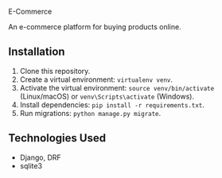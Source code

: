  E-Commerce 

An e-commerce platform for buying  products online.

## Installation

1. Clone this repository.
2. Create a virtual environment: `virtualenv venv`.
3. Activate the virtual environment: `source venv/bin/activate` (Linux/macOS) or `venv\Scripts\activate` (Windows).
4. Install dependencies: `pip install -r requirements.txt`.
5. Run migrations: `python manage.py migrate`.


## Technologies Used

- Django, DRF
- sqlite3
